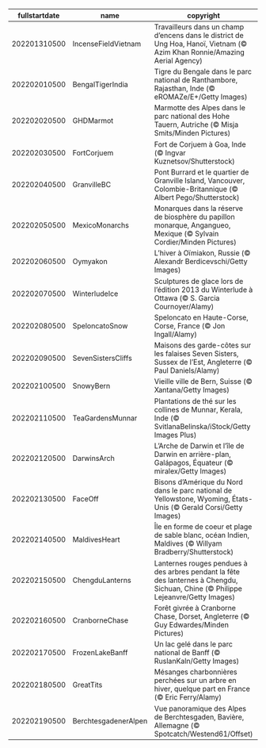 |fullstartdate|name|copyright|title|image|
|--|--|--|--|--|
202201310500|IncenseFieldVietnam|Travailleurs dans un champ d’encens dans le district de Ung Hoa, Hanoï, Vietnam (© Azim Khan Ronnie/Amazing Aerial Agency)||![](/fr-CA/2022/02/202201310500IncenseFieldVietnam.jpg)|
202202010500|BengalTigerIndia|Tigre du Bengale dans le parc national de Ranthambore, Rajasthan, Inde (© eROMAZe/E+/Getty Images)||![](/fr-CA/2022/02/202202010500BengalTigerIndia.jpg)|
202202020500|GHDMarmot|Marmotte des Alpes dans le parc national des Hohe Tauern, Autriche (© Misja Smits/Minden Pictures)||![](/fr-CA/2022/02/202202020500GHDMarmot.jpg)|
202202030500|FortCorjuem|Fort de Corjuem à Goa, Inde (© Ingvar Kuznetsov/Shutterstock)||![](/fr-CA/2022/02/202202030500FortCorjuem.jpg)|
202202040500|GranvilleBC|Pont Burrard et le quartier de Granville Island, Vancouver, Colombie-Britannique (© Albert Pego/Shutterstock)||![](/fr-CA/2022/02/202202040500GranvilleBC.jpg)|
202202050500|MexicoMonarchs|Monarques dans la réserve de biosphère du papillon monarque, Angangueo, Mexique (© Sylvain Cordier/Minden Pictures)||![](/fr-CA/2022/02/202202050500MexicoMonarchs.jpg)|
202202060500|Oymyakon|L’hiver à Oïmiakon, Russie (© Alexandr Berdicevschi/Getty Images)||![](/fr-CA/2022/02/202202060500Oymyakon.jpg)|
202202070500|WinterludeIce|Sculptures de glace lors de l’édition 2013 du Winterlude à Ottawa (© S. Garcia Cournoyer/Alamy)||![](/fr-CA/2022/02/202202070500WinterludeIce.jpg)|
202202080500|SpeloncatoSnow|Speloncato en Haute-Corse, Corse, France (© Jon Ingall/Alamy)||![](/fr-CA/2022/02/202202080500SpeloncatoSnow.jpg)|
202202090500|SevenSistersCliffs|Maisons des garde-côtes sur les falaises Seven Sisters, Sussex de l’Est, Angleterre (© Paul Daniels/Alamy)||![](/fr-CA/2022/02/202202090500SevenSistersCliffs.jpg)|
202202100500|SnowyBern|Vieille ville de Bern, Suisse (© Xantana/Getty Images)||![](/fr-CA/2022/02/202202100500SnowyBern.jpg)|
202202110500|TeaGardensMunnar|Plantations de thé sur les collines de Munnar, Kerala, Inde (© SvitlanaBelinska/iStock/Getty Images Plus)||![](/fr-CA/2022/02/202202110500TeaGardensMunnar.jpg)|
202202120500|DarwinsArch|L’Arche de Darwin et l’île de Darwin en arrière-plan, Galápagos, Équateur (© miralex/Getty Images)||![](/fr-CA/2022/02/202202120500DarwinsArch.jpg)|
202202130500|FaceOff|Bisons d’Amérique du Nord dans le parc national de Yellowstone, Wyoming, États-Unis (© Gerald Corsi/Getty Images)||![](/fr-CA/2022/02/202202130500FaceOff.jpg)|
202202140500|MaldivesHeart|Île en forme de coeur et plage de sable blanc, océan Indien, Maldives (© Willyam Bradberry/Shutterstock)||![](/fr-CA/2022/02/202202140500MaldivesHeart.jpg)|
202202150500|ChengduLanterns|Lanternes rouges pendues à des arbres pendant la fête des lanternes à Chengdu, Sichuan, Chine (© Philippe Lejeanvre/Getty Images)||![](/fr-CA/2022/02/202202150500ChengduLanterns.jpg)|
202202160500|CranborneChase|Forêt givrée à Cranborne Chase, Dorset, Angleterre (© Guy Edwardes/Minden Pictures)||![](/fr-CA/2022/02/202202160500CranborneChase.jpg)|
202202170500|FrozenLakeBanff|Un lac gelé dans le parc national de Banff (© RuslanKaln/Getty Images)||![](/fr-CA/2022/02/202202170500FrozenLakeBanff.jpg)|
202202180500|GreatTits|Mésanges charbonnières perchées sur un arbre en hiver, quelque part en France (© Eric Ferry/Alamy)||![](/fr-CA/2022/02/202202180500GreatTits.jpg)|
202202190500|BerchtesgadenerAlpen|Vue panoramique des Alpes de Berchtesgaden, Bavière, Allemagne (© Spotcatch/Westend61/Offset)||![](/fr-CA/2022/02/202202190500BerchtesgadenerAlpen.jpg)|
